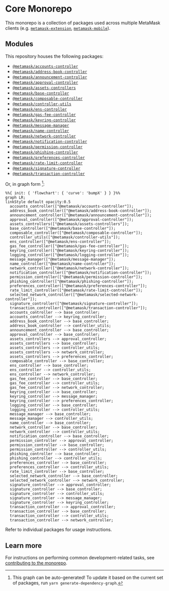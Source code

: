 # Core Monorepo

This monorepo is a collection of packages used across multiple MetaMask clients (e.g. [`metamask-extension`](https://github.com/MetaMask/metamask-extension/), [`metamask-mobile`](https://github.com/MetaMask/metamask-mobile/)).

## Modules

This repository houses the following packages:

- [`@metamask/accounts-controller`](packages/accounts-controller)
- [`@metamask/address-book-controller`](packages/address-book-controller)
- [`@metamask/announcement-controller`](packages/announcement-controller)
- [`@metamask/approval-controller`](packages/approval-controller)
- [`@metamask/assets-controllers`](packages/assets-controllers)
- [`@metamask/base-controller`](packages/base-controller)
- [`@metamask/composable-controller`](packages/composable-controller)
- [`@metamask/controller-utils`](packages/controller-utils)
- [`@metamask/ens-controller`](packages/ens-controller)
- [`@metamask/gas-fee-controller`](packages/gas-fee-controller)
- [`@metamask/keyring-controller`](packages/keyring-controller)
- [`@metamask/message-manager`](packages/message-manager)
- [`@metamask/name-controller`](packages/name-controller)
- [`@metamask/network-controller`](packages/network-controller)
- [`@metamask/notification-controller`](packages/notification-controller)
- [`@metamask/permission-controller`](packages/permission-controller)
- [`@metamask/phishing-controller`](packages/phishing-controller)
- [`@metamask/preferences-controller`](packages/preferences-controller)
- [`@metamask/rate-limit-controller`](packages/rate-limit-controller)
- [`@metamask/signature-controller`](packages/signature-controller)
- [`@metamask/transaction-controller`](packages/transaction-controller)

Or, in graph form [^fn1]:

<!-- start dependency graph -->

```mermaid
%%{ init: { 'flowchart': { 'curve': 'bumpX' } } }%%
graph LR;
linkStyle default opacity:0.5
  accounts_controller(["@metamask/accounts-controller"]);
  address_book_controller(["@metamask/address-book-controller"]);
  announcement_controller(["@metamask/announcement-controller"]);
  approval_controller(["@metamask/approval-controller"]);
  assets_controllers(["@metamask/assets-controllers"]);
  base_controller(["@metamask/base-controller"]);
  composable_controller(["@metamask/composable-controller"]);
  controller_utils(["@metamask/controller-utils"]);
  ens_controller(["@metamask/ens-controller"]);
  gas_fee_controller(["@metamask/gas-fee-controller"]);
  keyring_controller(["@metamask/keyring-controller"]);
  logging_controller(["@metamask/logging-controller"]);
  message_manager(["@metamask/message-manager"]);
  name_controller(["@metamask/name-controller"]);
  network_controller(["@metamask/network-controller"]);
  notification_controller(["@metamask/notification-controller"]);
  permission_controller(["@metamask/permission-controller"]);
  phishing_controller(["@metamask/phishing-controller"]);
  preferences_controller(["@metamask/preferences-controller"]);
  rate_limit_controller(["@metamask/rate-limit-controller"]);
  selected_network_controller(["@metamask/selected-network-controller"]);
  signature_controller(["@metamask/signature-controller"]);
  transaction_controller(["@metamask/transaction-controller"]);
  accounts_controller --> base_controller;
  accounts_controller --> keyring_controller;
  address_book_controller --> base_controller;
  address_book_controller --> controller_utils;
  announcement_controller --> base_controller;
  approval_controller --> base_controller;
  assets_controllers --> approval_controller;
  assets_controllers --> base_controller;
  assets_controllers --> controller_utils;
  assets_controllers --> network_controller;
  assets_controllers --> preferences_controller;
  composable_controller --> base_controller;
  ens_controller --> base_controller;
  ens_controller --> controller_utils;
  ens_controller --> network_controller;
  gas_fee_controller --> base_controller;
  gas_fee_controller --> controller_utils;
  gas_fee_controller --> network_controller;
  keyring_controller --> base_controller;
  keyring_controller --> message_manager;
  keyring_controller --> preferences_controller;
  logging_controller --> base_controller;
  logging_controller --> controller_utils;
  message_manager --> base_controller;
  message_manager --> controller_utils;
  name_controller --> base_controller;
  network_controller --> base_controller;
  network_controller --> controller_utils;
  notification_controller --> base_controller;
  permission_controller --> approval_controller;
  permission_controller --> base_controller;
  permission_controller --> controller_utils;
  phishing_controller --> base_controller;
  phishing_controller --> controller_utils;
  preferences_controller --> base_controller;
  preferences_controller --> controller_utils;
  rate_limit_controller --> base_controller;
  selected_network_controller --> base_controller;
  selected_network_controller --> network_controller;
  signature_controller --> approval_controller;
  signature_controller --> base_controller;
  signature_controller --> controller_utils;
  signature_controller --> message_manager;
  signature_controller --> keyring_controller;
  transaction_controller --> approval_controller;
  transaction_controller --> base_controller;
  transaction_controller --> controller_utils;
  transaction_controller --> network_controller;
```

<!-- end dependency graph -->

Refer to individual packages for usage instructions.

## Learn more

For instructions on performing common development-related tasks, see [contributing to the monorepo](./docs/contributing.md).

[^fn1]: This graph can be auto-generated! To update it based on the current set of packages, run `yarn generate-dependency-graph`.
